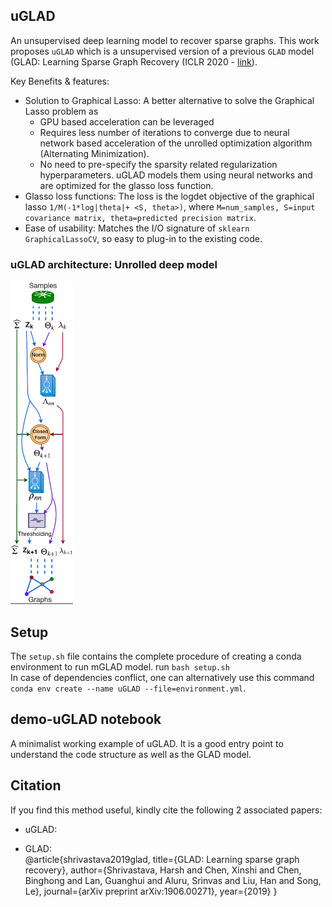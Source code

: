 ## uGLAD  
An unsupervised deep learning model to recover sparse graphs. This work proposes `uGLAD` which is a unsupervised version of a previous `GLAD` model (GLAD: Learning Sparse Graph Recovery (ICLR 2020 - [link](<https://openreview.net/forum?id=BkxpMTEtPB>)).  

Key Benefits & features:  
- Solution to Graphical Lasso: A better alternative to solve the Graphical Lasso problem as
    - GPU based acceleration can be leveraged
    - Requires less number of iterations to converge due to neural network based acceleration of the unrolled optimization algorithm (Alternating Minimization).  
    - No need to pre-specify the sparsity related regularization hyperparameters. uGLAD models them using neural networks and are optimized for the glasso loss function.  
- Glasso loss functions: The loss is the logdet objective of the graphical lasso `1/M(-1*log|theta|+ <S, theta>)`, where `M=num_samples, S=input covariance matrix, theta=predicted precision matrix`.  
- Ease of usability: Matches the I/O signature of `sklearn GraphicalLassoCV`, so easy to plug-in to the existing code.  

### uGLAD architecture: Unrolled deep model  
<!-- ![uGLAD architecture: Unrolled deep model](https://github.com/Harshs27/uGLAD/blob/main/.images/architecture.PNG =20x80)    -->

<!-- <object data="https://github.com/Harshs27/uGLAD/blob/main/.images/architecture.pdf" type="application/pdf" width="700px" height="700px">
    <embed src="https://github.com/Harshs27/uGLAD/blob/main/.images/architecture.pdf">
        <p>This browser does not support PDFs. Please download the PDF to view it: <a href="https://github.com/Harshs27/uGLAD/blob/main/.images/architecture.pdf">Download PDF</a>.</p>
    </embed>
</object> -->

<img src="https://github.com/Harshs27/uGLAD/blob/main/.images/architecture.PNG" width="100" title="uGLAD architecture: Unrolled deep model" />  

<!-- <img src=".images/architecture.PNG" width="200" height="200" />  

<img src=".images/architecture.PNG" alt="drawing" width="200"/>   -->

## Setup  
The `setup.sh` file contains the complete procedure of creating a conda environment to run mGLAD model. run `bash setup.sh`    
In case of dependencies conflict, one can alternatively use this command `conda env create --name uGLAD --file=environment.yml`.  

## demo-uGLAD notebook  
A minimalist working example of uGLAD. It is a good entry point to understand the code structure as well as the GLAD model.  

## Citation
If you find this method useful, kindly cite the following 2 associated papers:

- uGLAD:  

- GLAD:  
@article{shrivastava2019glad,
  title={GLAD: Learning sparse graph recovery},
  author={Shrivastava, Harsh and Chen, Xinshi and Chen, Binghong and Lan, Guanghui and Aluru, Srinvas and Liu, Han and Song, Le},
  journal={arXiv preprint arXiv:1906.00271},
  year={2019}
}
